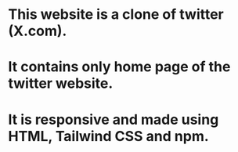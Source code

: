 # This website is a clone of twitter (X.com).
# It contains only home page of the twitter website.
# It is responsive and made using HTML, Tailwind CSS and npm.